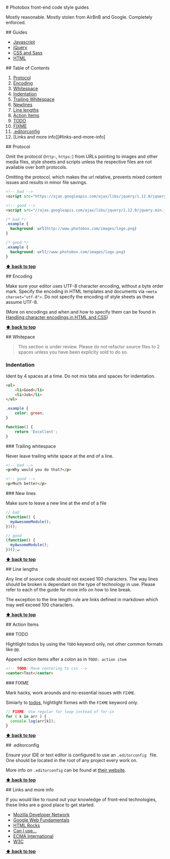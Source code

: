 # Photobox front-end code style guides

Mostly reasonable.  Mostly stolen from AirBnB and Google.  Completely enforced.

## Guides

- [Javascript](javascript/)
- [jQuery](jquery/)
- [CSS and Sass](css/)
- [HTML](html/)

## Table of Contents

1. [Protocol](#protocol)
1. [Encoding](#indentation)
1. [Whitespace](#whitespace)
  1.  [Indentation](#indentation)
  1.  [Trailing Whitespace](#trailing-whitespace)
  1.  [Newlines](#newlines)
1. [Line lengths](#line-lengths)
1. [Action Items](#actionitems)
  1.  [TODO](#todo)
  1.  [FIXME](#fixme§)
1. [.editorconfig](#.editorconfig)
1. [Links and more info][#links-and-more-info]

## Protocol

Omit the protocol (`http:`, `https:`) from URLs pointing to images and other media files,
style sheets and scripts unless the respective files are not available over both protocols.  

Omitting the protocol, which makes the url relative, prevents mixed content issues and results in
minor file savings.

```html
<!-- bad -->
<script src="https://ajax.googleapis.com/ajax/libs/jquery/1.12.0/jquery.min.js"></script>

<!-- good -->
<script src="//ajax.googleapis.com/ajax/libs/jquery/1.12.0/jquery.min.js"></script>
```

```css
/* bad */
.example {
  background: url(http://www.photobox.com/images/logo.png)
}

/* good */
.example {
  background: url(//www.photobox.com/images/logo.png) 
}
```

**[⬆ back to top](#table-of-contents)**

## Encoding

Make sure your editor uses UTF-8 character encoding, without a byte order mark.  Specify the 
encoding in HTML templates and documents via `<meta charset="utf-8">`. Do not specify the encoding 
of style sheets as these assume UTF-8.

(More on encodings and when and how to specify them can be found in 
[Handling character encodings in HTML and CSS](http://www.w3.org/International/tutorials/tutorial-char-enc/))

**[⬆ back to top](#table-of-contents)**

## Whitepace

> This section is under review.  Please do not refactor source files to 2 spaces unless you have
> been explicity sold to do so.

### Indentation

Ident by 4 spaces at a time.  Do not mix tabs and spaces for indentation.

```html
<ul>
    <li>Good</li>
    <li>Job</li>
</ul>
```

```css
.example {
    color: green;
} 
```

```js
function() {
    return 'Excellent';
}
```

### Trailing whitespace

Never leave trailing white space at the end of a line.

```html
<!-- bad -->
<p>Why would you do that?</p>   

<!-- good -->
<p>Much better</p>
```

### New lines

Make sure to leave a new line at the end of a file
```javascript
// bad
(function() {
  myAwesomeModule();
})();
```

```javascript
// good
(function() {
  myAwsomeModule();  
})();↵
```

**[⬆ back to top](#table-of-contents)**

## Line lengths

Any line of source code should not exceed 100 characters.  The way lines should be broken is 
dependant on the type of technology in use.  Please refer to each of the guide for more info
on how to line break.

The exception to the line length rule are links defined in markdown which may well exceed 100 
characters.  

**[⬆ back to top](#table-of-contents)**

## Action Items

### TODO

Hightlight todos by using the `TODO` keyword only, not other common formats like `@@`.

Append action items after a colon as in `TODO: action item`

```html
<!-- TODO: Move centering to css -->
<center>Test</center>
```

### FIXME

Mark hacks, work arounds and no-essential issues with `FIXME`.

Simiarly to [todos](#4.1), hightlight fixmes with the `FIXME` keyword only.

```javascript
// FIXME: Use regular for loop instead of for-in
for ( k in arr ) {
  console.log(arr[k]);
}
```

**[⬆ back to top](#table-of-contents)**

## .editorconfig

Ensure your IDE or text editor is configured to use an `.editorconfig ` file. One should be located 
in the root of any project every work on.  

More info on `.editorconfig` can be found at [their website](http://editorconfig.org/).

**[⬆ back to top](#table-of-contents)**

## Links and more info

If you would like to round out your knowledge of front-end technologies, these links are a good 
place to get started.

- [Mozilla Developer Network](https://developer.mozilla.org/en-US/)
- [Google Web Fundamentals](https://developers.google.com/web/fundamentals/?hl=en)
- [HTML Rocks](http://www.html5rocks.com/en/)
- [Can I use...](http://caniuse.com/)
- [ECMA International](http://www.ecma-international.org/)
- [W3C](https://www.w3.org/)

**[⬆ back to top](#table-of-contents)**